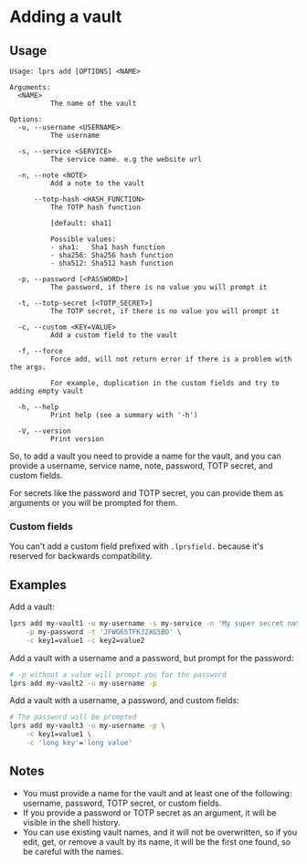 # Adding a vault

## Usage

```
Usage: lprs add [OPTIONS] <NAME>

Arguments:
  <NAME>
          The name of the vault

Options:
  -u, --username <USERNAME>
          The username

  -s, --service <SERVICE>
          The service name. e.g the website url

  -n, --note <NOTE>
          Add a note to the vault

      --totp-hash <HASH_FUNCTION>
          The TOTP hash function
          
          [default: sha1]

          Possible values:
          - sha1:   Sha1 hash function
          - sha256: Sha256 hash function
          - sha512: Sha512 hash function

  -p, --password [<PASSWORD>]
          The password, if there is no value you will prompt it

  -t, --totp-secret [<TOTP_SECRET>]
          The TOTP secret, if there is no value you will prompt it

  -c, --custom <KEY=VALUE>
          Add a custom field to the vault

  -f, --force
          Force add, will not return error if there is a problem with the args.
          
          For example, duplication in the custom fields and try to adding empty vault

  -h, --help
          Print help (see a summary with '-h')

  -V, --version
          Print version
```

So, to add a vault you need to provide a name for the vault, and you can provide
a username, service name, note, password, TOTP secret, and custom fields.

For secrets like the password and TOTP secret, you can provide them as arguments
or you will be prompted for them.

### Custom fields
You can't add a custom field prefixed with `.lprsfield.` because it's reserved
for backwards compatibility.

## Examples
Add a vault:
```sh
lprs add my-vault1 -u my-username -s my-service -n 'My super secret note' \
    -p my-password -t 'JFWG65TFKJ2XG5BO' \
    -c key1=value1 -c key2=value2
```

Add a vault with a username and a password, but prompt for the password:
```sh
# -p without a value will prompt you for the password
lprs add my-vault2 -u my-username -p
```

Add a vault with a username, a password, and custom fields:
```sh
# The password will be prompted
lprs add my-vault3 -u my-username -p \
    -c key1=value1 \
    -c 'long key'='long value'
```

## Notes
- You must provide a name for the vault and at least one of the following:
  username, password, TOTP secret, or custom fields.
- If you provide a password or TOTP secret as an argument, it will be visible in
  the shell history.
- You can use existing vault names, and it will not be overwritten, so if you
  edit, get, or remove a vault by its name, it will be the first one found, so
  be careful with the names.
